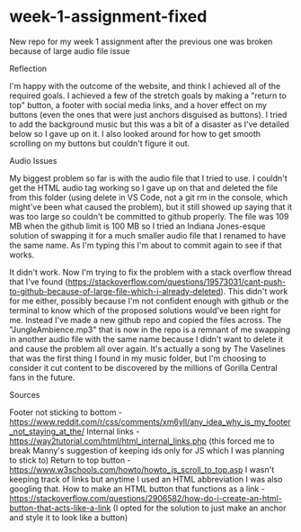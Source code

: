 # week-1-assignment-fixed

New repo for my week 1 assignment after the previous one was broken because of large audio file issue

Reflection

I'm happy with the outcome of the website, and think I achieved all of the required goals. I achieved a few of the stretch goals by making a "return to top" button, a footer with social media links, and a hover effect on my buttons (even the ones that were just anchors disguised as buttons). I tried to add the background music but this was a bit of a disaster as I've detailed below so I gave up on it. I also looked around for how to get smooth scrolling on my buttons but couldn't figure it out.

Audio Issues

My biggest problem so far is with the audio file that I tried to use. I couldn't get the HTML audio tag working so I gave up on that and deleted the file from this folder (using delete in VS Code, not a git rm in the console, which might've been what caused the problem), but it still showed up saying that it was too large so couldn't be committed to github properly. The file was 109 MB when the github limit is 100 MB so I tried an Indiana Jones-esque solution of swapping it for a much smaller audio file that I renamed to have the same name. As I'm typing this I'm about to commit again to see if that works.

It didn't work. Now I'm trying to fix the problem with a stack overflow thread that I've found (https://stackoverflow.com/questions/19573031/cant-push-to-github-because-of-large-file-which-i-already-deleted). This didn't work for me either, possibly because I'm not confident enough with github or the terminal to know which of the proposed solutions would've been right for me. Instead I've made a new github repo and copied the files across. The "JungleAmbience.mp3" that is now in the repo is a remnant of me swapping in another audio file with the same name because I didn't want to delete it and cause the problem all over again. It's actually a song by The Vaselines that was the first thing I found in my music folder, but I'm choosing to consider it cut content to be discovered by the millions of Gorilla Central fans in the future.

Sources

Footer not sticking to bottom - https://www.reddit.com/r/css/comments/xm6yll/any_idea_why_is_my_footer_not_staying_at_the/
Internal links - https://way2tutorial.com/html/html_internal_links.php (this forced me to break Manny's suggestion of keeping ids only for JS which I was planning to stick to)
Return to top button - https://www.w3schools.com/howto/howto_js_scroll_to_top.asp
I wasn't keeping track of links but anytime I used an HTML abbreviation I was also googling that.
How to make an HTML button that functions as a link - https://stackoverflow.com/questions/2906582/how-do-i-create-an-html-button-that-acts-like-a-link (I opted for the solution to just make an anchor and style it to look like a button)
